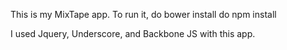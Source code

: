 This is my MixTape app. To run it, 
do bower install
do npm install

I used Jquery, Underscore, and Backbone JS with this app.

